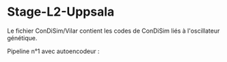 # Stage-L2-Uppsala

Le fichier ConDiSim/Vilar contient les codes de ConDiSim liés à l'oscillateur génétique.

Pipeline n°1 avec autoencodeur : 



    
